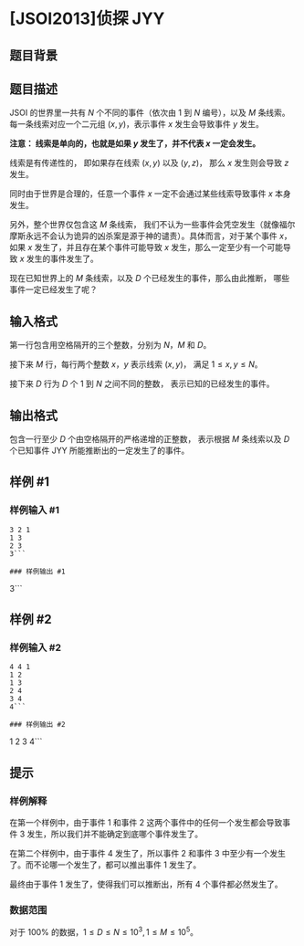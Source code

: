 # [JSOI2013]侦探 JYY

## 题目背景



## 题目描述

JSOI 的世界里一共有 $N$ 个不同的事件（依次由 $1$ 到 $N$ 编号），以及 $M$ 条线索。每一条线索对应一个二元组 $(x,y)$，表示事件 $x$ 发生会导致事件 $y$ 发生。

**注意： 线索是单向的，也就是如果 $y$ 发生了，并不代表 $x$ 一定会发生。**

线索是有传递性的， 即如果存在线索 $(x,y)$ 以及 $(y,z)$， 那么 $x$ 发生则会导致 $z$ 发生。

同时由于世界是合理的，任意一个事件 $x$ 一定不会通过某些线索导致事件 $x$ 本身发生。

另外，整个世界仅包含这 $M$ 条线索， 我们不认为一些事件会凭空发生（就像福尔摩斯永远不会认为诡异的凶杀案是源于神的谴责）。具体而言，对于某个事件 $x$， 如果 $x$ 发生了，并且存在某个事件可能导致 $x$ 发生，那么一定至少有一个可能导致 $x$ 发生的事件发生了。

现在已知世界上的 $M$ 条线索，以及 $D$ 个已经发生的事件，那么由此推断，
哪些事件一定已经发生了呢？

## 输入格式

第一行包含用空格隔开的三个整数，分别为 $N$，$M$ 和 $D$。

接下来 $M$ 行，每行两个整数 $x$，$y$ 表示线索 $(x,y)$， 满足 $1\leq x,y\leq N$。

接下来 $D$ 行为 $D$ 个 $1$ 到 $N$ 之间不同的整数， 表示已知的已经发生的事件。

## 输出格式

包含一行至少 $D$ 个由空格隔开的严格递增的正整数， 表示根据 $M$ 条线索以及 $D$ 个已知事件 JYY 所能推断出的一定发生了的事件。

## 样例 #1

### 样例输入 #1
```
3 2 1
1 3
2 3
3```

### 样例输出 #1

```
3```

## 样例 #2

### 样例输入 #2
```
4 4 1
1 2
1 3
2 4
3 4
4```

### 样例输出 #2

```
1 2 3 4```

## 提示

### 样例解释

在第一个样例中，由于事件 $1$ 和事件 $2$ 这两个事件中的任何一个发生都会导致事件 $3$ 发生，所以我们并不能确定到底哪个事件发生了。

在第二个样例中，由于事件 $4$ 发生了，所以事件 $2$ 和事件 $3$ 中至少有一个发生了。而不论哪一个发生了，都可以推出事件 $1$ 发生了。

最终由于事件 $1$ 发生了，使得我们可以推断出，所有 $4$ 个事件都必然发生了。

### 数据范围

对于 $100\%$ 的数据，$1\leq D\leq N\leq 10^3,1\leq M\leq 10^5$。
